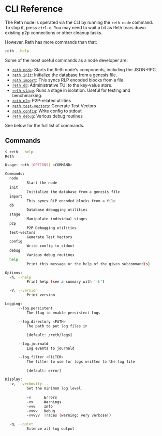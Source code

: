 # CLI Reference

The Reth node is operated via the CLI by running the `reth node` command. To stop it, press `ctrl-c`. You may need to wait a bit as Reth tears down existing p2p connections or other cleanup tasks.

However, Reth has more commands than that:

```bash
reth --help
```

Some of the most useful commands as a node developer are:
* [`reth node`](./node.md): Starts the Reth node's components, including the JSON-RPC.
* [`reth init`](./init.md): Initialize the database from a genesis file.
* [`reth import`](./import.md): This syncs RLP encoded blocks from a file.
* [`reth db`](./db.md): Administrative TUI to the key-value store.
* [`reth stage`](./stage.md): Runs a stage in isolation. Useful for testing and benchmarking.
* [`reth p2p`](./p2p.md): P2P-related utilities
* [`reth test-vectors`](./test-vectors.md): Generate Test Vectors
* [`reth config`](./config.md): Write config to stdout
* [`reth debug`](./debug.md): Various debug routines

See below for the full list of commands.

## Commands

```bash
$ reth --help
Reth

Usage: reth [OPTIONS] <COMMAND>

Commands:
  node
          Start the node
  init
          Initialize the database from a genesis file
  import
          This syncs RLP encoded blocks from a file
  db
          Database debugging utilities
  stage
          Manipulate individual stages
  p2p
          P2P Debugging utilities
  test-vectors
          Generate Test Vectors
  config
          Write config to stdout
  debug
          Various debug routines
  help
          Print this message or the help of the given subcommand(s)

Options:
  -h, --help
          Print help (see a summary with '-h')

  -V, --version
          Print version

Logging:
      --log.persistent
          The flag to enable persistent logs

      --log.directory <PATH>
          The path to put log files in
          
          [default: /reth/logs]

      --log.journald
          Log events to journald

      --log.filter <FILTER>
          The filter to use for logs written to the log file
          
          [default: error]

Display:
  -v, --verbosity...
          Set the minimum log level.
          
          -v      Errors
          -vv     Warnings
          -vvv    Info
          -vvvv   Debug
          -vvvvv  Traces (warning: very verbose!)

  -q, --quiet
          Silence all log output
```
